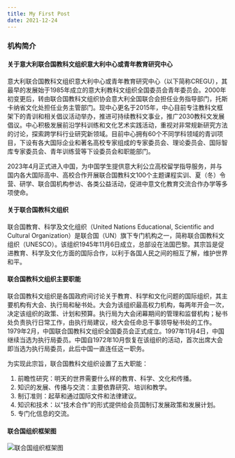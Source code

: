 ```yaml
---
title: My First Post
date: 2021-12-24
---
```



### 机构简介

#### 关于意大利联合国教科文组织意大利中心或青年教育研究中心

意大利联合国教科文组织意大利中心或青年教育研究中心（以下简称CREGU），其最早的发展始于1985年成立的意大利教科文组织全国委员会青年委员会。2000年初变更后，转由联合国教科文组织协会意大利全国联合会担任业务指导部门，托斯卡纳省文化处担任业务主管部门。现中心更名于2015年，中心目前专注教科文框架下的青训和相关倡议活动举办，推进可持续教科文事业，推广2030教科文发展倡议。中心积极发展前沿学科训练和文化艺术实践活动，重视对非常规新研究方法的讨论，探索跨学科行业研究新领域。目前中心拥有60个不同学科领域的青训项目，下设有各大国际企业和著名高校专家组成的专家委员会、理论委员会、国际智库专家委员会、青年训练营等下设委员会和职能部门。

2023年4月正式进入中国，为中国学生提供意大利公立高校留学指导服务，并与国内各大国际高中、高校合作开展联合国教科文100个主题课程实训、夏（冬）令营、研学、联合国机构参访、各类公益活动，促进中意文化教育交流合作办学等多项使命。

#### 关于联合国教科文组织

联合国教育、科学及文化组织（United Nations Educational, Scientific and Cultural Organization）是联合国（UN）旗下专门机构之一，简称联合国教科文组织（UNESCO）。该组织1945年11月6日成立，总部设在法国巴黎。其宗旨是促进教育、科学及文化方面的国际合作，以利于各国人民之间的相互了解，维护世界和平。

#### 联合国教科文组织主要职能

联合国教科文组织是各国政府间讨论关于教育、科学和文化问题的国际组织，其主要机构有大会、执行局和秘书处。大会为该组织最高权力机构，每两年开会一次，决定该组织的政策、计划和预算。执行局为大会闭幕期间的管理和监督机构；秘书处负责执行日常工作，由执行局建议，经大会任命总干事领导秘书处的工作。1979年2月，中国联合国教科文组织全国委员会正式成立。1997年11月4日，中国继续当选为执行局委员。中国自1972年10月恢复在该组织的活动，首次出席大会即当选为执行局委员，此后中国一直连任这一职务。

为实现此宗旨，联合国教科文组织设置了五大职能：

1. 前瞻性研究：明天的世界需要什么样的教育、科学、文化和传播。
2. 知识的发展、传播与交流：主要依靠研究、培训和教学。
3. 制订准则：起草和通过国际文件和法律建议。
4. 知识和技术：以“技术合作”的形式提供给会员国制订发展政策和发展计划。
5. 专门化信息的交流。

#### 联合国组织框架图

![联合国组织框架图](/core/子页面/关于我们/org.png)
